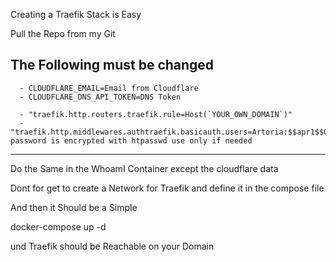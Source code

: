 Creating a Traefik Stack is Easy

Pull the Repo from my Git

## The Following must be changed 

      - CLOUDFLARE_EMAIL=Email from Cloudflare 
      - CLOUDFLARE_DNS_API_TOKEN=DNS Token

      - "traefik.http.routers.traefik.rule=Host(`YOUR_OWN_DOMAIN`)"
      - "traefik.http.middlewares.authtraefik.basicauth.users=Artoria:$$apr1$$0a81n459$$nTRBfyWQjUaHWZujOmf3x/" password is encrypted with htpasswd use only if needed 

---------------
Do the Same in the WhoamI Container except the cloudflare data 

Dont for get to create a Network for Traefik and define it in the compose file 

And then it Should be a Simple

docker-compose up -d 

und Traefik should be Reachable on your Domain



        